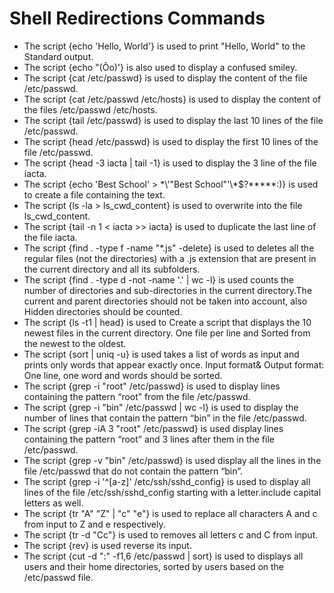 # Shell Redirections Commands
- The script {echo 'Hello, World'} is used to print "Hello, World" to the Standard output.
- The script {echo "(Ôo)'} is also used to display a confused smiley.
- The script {cat /etc/passwd} is used to display the content of the file /etc/passwd.
- The script {cat /etc/passwd /etc/hosts} is used to display the content of the files /etc/passwd /etc/hosts.
- The script {tail /etc/passwd} is used to display the last 10 lines of the file /etc/passwd.
- The script {head /etc/passwd} is used to display the first 10 lines of the file /etc/passwd.
- The script {head -3 iacta | tail -1} is used to display the 3 line of the file iacta.
- The script {echo 'Best School' > \*\\'"Best School"\'\\*$\?\*\*\*\*\*:)} is used to create a file containing the text.
- The script {ls -la > ls_cwd_content} is used to overwrite into the file ls_cwd_content.
- The script {tail -n 1 < iacta >> iacta} is used to duplicate the last line of the file iacta.
- The script {find . -type f -name "*.js" -delete} is used to deletes all the regular files (not the directories) with a .js extension that are present in the current directory and all its subfolders.
- The script {find . -type d -not -name '.' | wc -l} is used counts the number of directories and sub-directories in the current directory.The current and parent directories should not be taken into account, also Hidden directories should be counted.
- The script {ls -t1 | head} is used to Create a script that displays the 10 newest files in the current directory. One file per line and Sorted from the newest to the oldest.
- The script {sort | uniq -u} is used takes a list of words as input and prints only words that appear exactly once. Input format& Output format: One line, one word and words should be sorted.
- The script {grep -i "root" /etc/passwd} is used to display lines containing the pattern “root” from the file /etc/passwd.
- The script {grep -i "bin" /etc/passwd | wc -l} is used to display the number of lines that contain the pattern “bin” in the file /etc/passwd.
- The script {grep -iA 3 "root" /etc/passwd} is used display lines containing the pattern “root” and 3 lines after them in the file /etc/passwd.
- The script {grep -v "bin" /etc/passwd} is used display all the lines in the file /etc/passwd that do not contain the pattern “bin”.
- The script {grep -i '^[a-z]' /etc/ssh/sshd_config} is used to display all lines of the file /etc/ssh/sshd_config starting with a letter.include capital letters as well.
- The script {tr "A" "Z" | "c" "e"} is used to replace all characters A and c from input to Z and e respectively.
- The script {tr -d "Cc"} is used to removes all letters c and C from input.
- The script {rev} is used reverse its input.
- The script {cut -d ":" -f1,6 /etc/passwd | sort} is used to displays all users and their home directories, sorted by users based on the /etc/passwd file.
